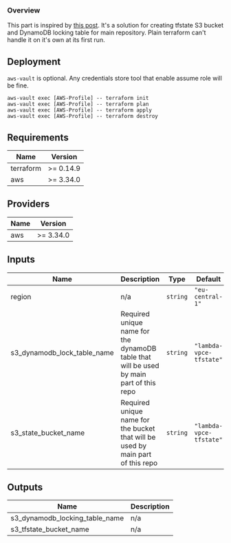 ### Overview
This part is inspired by [this post](https://stackoverflow.com/questions/47913041/initial-setup-of-terraform-backend-using-terraform).
It's a solution for creating tfstate S3 bucket and DynamoDB locking table for main repository. 
Plain terraform can't handle it on it's own at its first run.

## Deployment

`aws-vault` is optional. Any credentials store tool that enable assume role will be fine.

```shell script
aws-vault exec [AWS-Profile] -- terraform init
aws-vault exec [AWS-Profile] -- terraform plan
aws-vault exec [AWS-Profile] -- terraform apply
aws-vault exec [AWS-Profile] -- terraform destroy 
```

<!-- BEGINNING OF PRE-COMMIT-TERRAFORM DOCS HOOK -->
## Requirements

| Name | Version |
|------|---------|
| terraform | >= 0.14.9 |
| aws | >= 3.34.0 |

## Providers

| Name | Version |
|------|---------|
| aws | >= 3.34.0 |

## Inputs

| Name | Description | Type | Default | Required |
|------|-------------|------|---------|:--------:|
| region | n/a | `string` | `"eu-central-1"` | no |
| s3\_dynamodb\_lock\_table\_name | Required unique name for the dynamoDB table that will be used by main part of this repo | `string` | `"lambda-vpce-tfstate"` | no |
| s3\_state\_bucket\_name | Required unique name for the bucket that will be used by main part of this repo | `string` | `"lambda-vpce-tfstate"` | no |

## Outputs

| Name | Description |
|------|-------------|
| s3\_dynamodb\_locking\_table\_name | n/a |
| s3\_tfstate\_bucket\_name | n/a |

<!-- END OF PRE-COMMIT-TERRAFORM DOCS HOOK -->